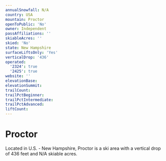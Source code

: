 ```yaml
---
annualSnowfall: N/A
country: USA
mountain: Proctor
openToPublic: 'No'
owner: Independent
passAffiliations: ''
skiableAcres: ''
skied: 'No'
state: New Hampshire
surfaceLiftsOnly: 'Yes'
verticalDrop: '436'
operated:
  '2324': true
  '2425': true
website: ''
elevationBase:
elevationSummit:
trailCount:
trailPctBeginner:
trailPctIntermediate:
trailPctAdvanced:
liftCount:
---
```



# Proctor

Located in U.S. - New Hampshire, Proctor is a ski area with a vertical drop of 436 feet and N/A skiable acres.
